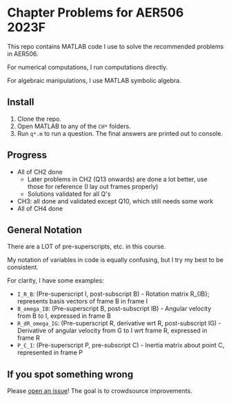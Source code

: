 # Chapter Problems for AER506 2023F
This repo contains MATLAB code I use to solve the recommended problems in AER506.

For numerical computations, I run computations directly. 

For algebraic manipulations, I use MATLAB symbolic algebra.

## Install
1. Clone the repo.
2. Open MATLAB to any of the `CH*` folders.
3. Run `q*.m` to run a question. The final answers are printed out to console.

## Progress
* All of CH2 done
    * Later problems in CH2 (Q13 onwards) are done a lot better, use those for reference (I lay out frames properly)
    * Solutions validated for all Q's
* CH3: all done and validated except Q10, which still needs some work
* All of CH4 done

## General Notation
There are a LOT of pre-superscripts, etc. in this course. 

My notation of variables in code is equally confusing, but I try my best to be consistent.

For clarity, I have some examples:

* `I_R_B`: (Pre-superscript I, post-subscript B) - Rotation matrix R_{IB}; represents basis vectors of frame B in frame I
* `B_omega_IB`: (Pre-superscript B, post-subscript IB) - Angular velocity from B to I, expressed in frame B
* `R_dR_omega_IG`: (Pre-superscript R, derivative wrt R, post-subscript IG) - Derivative of angular velocity from G to I wrt frame R, expressed in frame R
* `P_C_I`: (Pre-superscript P, pre-subscript C) - Inertia matrix about point C, represented in frame P

## If you spot something wrong
Please [open an issue](https://github.com/itchono/aer506-chapter-problems/issues)! The goal is to crowdsource improvements.
